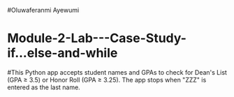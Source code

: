 #Oluwaferanmi Ayewumi
# Module-2-Lab---Case-Study-if...else-and-while
#This Python app  accepts student names and GPAs to check for Dean's List (GPA ≥ 3.5) or Honor Roll (GPA ≥ 3.25). The app stops when "ZZZ" is entered as the last name.
